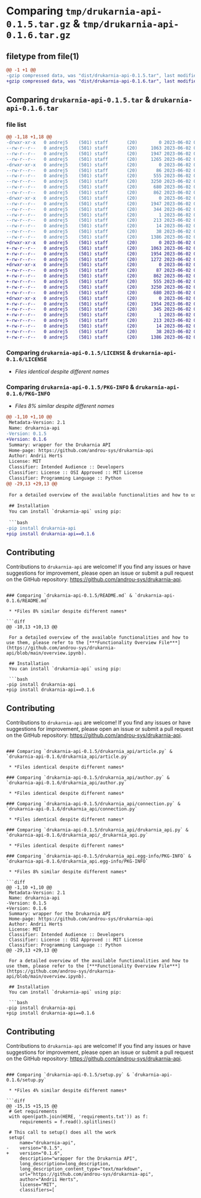 # Comparing `tmp/drukarnia-api-0.1.5.tar.gz` & `tmp/drukarnia-api-0.1.6.tar.gz`

## filetype from file(1)

```diff
@@ -1 +1 @@
-gzip compressed data, was "dist/drukarnia-api-0.1.5.tar", last modified: Fri Jun  2 05:49:22 2023, max compression
+gzip compressed data, was "dist/drukarnia-api-0.1.6.tar", last modified: Fri Jun  2 06:02:32 2023, max compression
```

## Comparing `drukarnia-api-0.1.5.tar` & `drukarnia-api-0.1.6.tar`

### file list

```diff
@@ -1,18 +1,18 @@
-drwxr-xr-x   0 andrej5    (501) staff       (20)        0 2023-06-02 05:49:22.754413 drukarnia-api-0.1.5/
--rw-r--r--   0 andrej5    (501) staff       (20)     1063 2023-06-02 04:09:32.000000 drukarnia-api-0.1.5/LICENSE
--rw-r--r--   0 andrej5    (501) staff       (20)     1947 2023-06-02 05:49:22.754037 drukarnia-api-0.1.5/PKG-INFO
--rw-r--r--   0 andrej5    (501) staff       (20)     1265 2023-06-02 04:59:01.000000 drukarnia-api-0.1.5/README.md
-drwxr-xr-x   0 andrej5    (501) staff       (20)        0 2023-06-02 05:49:22.749968 drukarnia-api-0.1.5/drukarnia_api/
--rw-r--r--   0 andrej5    (501) staff       (20)       86 2023-06-02 04:04:41.000000 drukarnia-api-0.1.5/drukarnia_api/__init__.py
--rw-r--r--   0 andrej5    (501) staff       (20)      555 2023-06-02 04:04:41.000000 drukarnia-api-0.1.5/drukarnia_api/article.py
--rw-r--r--   0 andrej5    (501) staff       (20)     3250 2023-06-02 04:04:41.000000 drukarnia-api-0.1.5/drukarnia_api/author.py
--rw-r--r--   0 andrej5    (501) staff       (20)      680 2023-06-02 04:04:41.000000 drukarnia-api-0.1.5/drukarnia_api/connection.py
--rw-r--r--   0 andrej5    (501) staff       (20)      862 2023-06-02 04:04:41.000000 drukarnia-api-0.1.5/drukarnia_api/drukarnia_api.py
-drwxr-xr-x   0 andrej5    (501) staff       (20)        0 2023-06-02 05:49:22.753318 drukarnia-api-0.1.5/drukarnia_api.egg-info/
--rw-r--r--   0 andrej5    (501) staff       (20)     1947 2023-06-02 05:49:22.000000 drukarnia-api-0.1.5/drukarnia_api.egg-info/PKG-INFO
--rw-r--r--   0 andrej5    (501) staff       (20)      344 2023-06-02 05:49:22.000000 drukarnia-api-0.1.5/drukarnia_api.egg-info/SOURCES.txt
--rw-r--r--   0 andrej5    (501) staff       (20)        1 2023-06-02 05:49:22.000000 drukarnia-api-0.1.5/drukarnia_api.egg-info/dependency_links.txt
--rw-r--r--   0 andrej5    (501) staff       (20)      213 2023-06-02 05:49:22.000000 drukarnia-api-0.1.5/drukarnia_api.egg-info/requires.txt
--rw-r--r--   0 andrej5    (501) staff       (20)       14 2023-06-02 05:49:22.000000 drukarnia-api-0.1.5/drukarnia_api.egg-info/top_level.txt
--rw-r--r--   0 andrej5    (501) staff       (20)       38 2023-06-02 05:49:22.754594 drukarnia-api-0.1.5/setup.cfg
--rw-r--r--   0 andrej5    (501) staff       (20)     1386 2023-06-02 05:49:18.000000 drukarnia-api-0.1.5/setup.py
+drwxr-xr-x   0 andrej5    (501) staff       (20)        0 2023-06-02 06:02:32.943882 drukarnia-api-0.1.6/
+-rw-r--r--   0 andrej5    (501) staff       (20)     1063 2023-06-02 04:09:32.000000 drukarnia-api-0.1.6/LICENSE
+-rw-r--r--   0 andrej5    (501) staff       (20)     1954 2023-06-02 06:02:32.943486 drukarnia-api-0.1.6/PKG-INFO
+-rw-r--r--   0 andrej5    (501) staff       (20)     1272 2023-06-02 06:01:45.000000 drukarnia-api-0.1.6/README.md
+drwxr-xr-x   0 andrej5    (501) staff       (20)        0 2023-06-02 06:02:32.937919 drukarnia-api-0.1.6/drukarnia_api/
+-rw-r--r--   0 andrej5    (501) staff       (20)       87 2023-06-02 06:00:56.000000 drukarnia-api-0.1.6/drukarnia_api/__init__.py
+-rw-r--r--   0 andrej5    (501) staff       (20)      862 2023-06-02 04:04:41.000000 drukarnia-api-0.1.6/drukarnia_api/_drukarnia_api.py
+-rw-r--r--   0 andrej5    (501) staff       (20)      555 2023-06-02 04:04:41.000000 drukarnia-api-0.1.6/drukarnia_api/article.py
+-rw-r--r--   0 andrej5    (501) staff       (20)     3250 2023-06-02 04:04:41.000000 drukarnia-api-0.1.6/drukarnia_api/author.py
+-rw-r--r--   0 andrej5    (501) staff       (20)      680 2023-06-02 04:04:41.000000 drukarnia-api-0.1.6/drukarnia_api/connection.py
+drwxr-xr-x   0 andrej5    (501) staff       (20)        0 2023-06-02 06:02:32.942518 drukarnia-api-0.1.6/drukarnia_api.egg-info/
+-rw-r--r--   0 andrej5    (501) staff       (20)     1954 2023-06-02 06:02:32.000000 drukarnia-api-0.1.6/drukarnia_api.egg-info/PKG-INFO
+-rw-r--r--   0 andrej5    (501) staff       (20)      345 2023-06-02 06:02:32.000000 drukarnia-api-0.1.6/drukarnia_api.egg-info/SOURCES.txt
+-rw-r--r--   0 andrej5    (501) staff       (20)        1 2023-06-02 06:02:32.000000 drukarnia-api-0.1.6/drukarnia_api.egg-info/dependency_links.txt
+-rw-r--r--   0 andrej5    (501) staff       (20)      213 2023-06-02 06:02:32.000000 drukarnia-api-0.1.6/drukarnia_api.egg-info/requires.txt
+-rw-r--r--   0 andrej5    (501) staff       (20)       14 2023-06-02 06:02:32.000000 drukarnia-api-0.1.6/drukarnia_api.egg-info/top_level.txt
+-rw-r--r--   0 andrej5    (501) staff       (20)       38 2023-06-02 06:02:32.944065 drukarnia-api-0.1.6/setup.cfg
+-rw-r--r--   0 andrej5    (501) staff       (20)     1386 2023-06-02 06:01:21.000000 drukarnia-api-0.1.6/setup.py
```

### Comparing `drukarnia-api-0.1.5/LICENSE` & `drukarnia-api-0.1.6/LICENSE`

 * *Files identical despite different names*

### Comparing `drukarnia-api-0.1.5/PKG-INFO` & `drukarnia-api-0.1.6/PKG-INFO`

 * *Files 8% similar despite different names*

```diff
@@ -1,10 +1,10 @@
 Metadata-Version: 2.1
 Name: drukarnia-api
-Version: 0.1.5
+Version: 0.1.6
 Summary: wrapper for the Drukarnia API
 Home-page: https://github.com/androu-sys/drukarnia-api
 Author: Andrii Herts
 License: MIT
 Classifier: Intended Audience :: Developers
 Classifier: License :: OSI Approved :: MIT License
 Classifier: Programming Language :: Python
@@ -29,13 +29,13 @@
 
 For a detailed overview of the available functionalities and how to use them, please refer to the [***Functionality Overview File***](https://github.com/androu-sys/drukarnia-api/blob/main/overview.ipynb).
 
 ## Installation
 You can install `drukarnia-api` using pip:
 
 ```bash
-pip install drukarnia-api
+pip install drukarnia-api==0.1.6
 ```
 
 ## Contributing
 
 Contributions to `drukarnia-api` are welcome! If you find any issues or have suggestions for improvement, please open an issue or submit a pull request on the GitHub repository: https://github.com/androu-sys/drukarnia-api.
```

### Comparing `drukarnia-api-0.1.5/README.md` & `drukarnia-api-0.1.6/README.md`

 * *Files 8% similar despite different names*

```diff
@@ -10,13 +10,13 @@
 
 For a detailed overview of the available functionalities and how to use them, please refer to the [***Functionality Overview File***](https://github.com/androu-sys/drukarnia-api/blob/main/overview.ipynb).
 
 ## Installation
 You can install `drukarnia-api` using pip:
 
 ```bash
-pip install drukarnia-api
+pip install drukarnia-api==0.1.6
 ```
 
 ## Contributing
 
 Contributions to `drukarnia-api` are welcome! If you find any issues or have suggestions for improvement, please open an issue or submit a pull request on the GitHub repository: https://github.com/androu-sys/drukarnia-api.
```

### Comparing `drukarnia-api-0.1.5/drukarnia_api/article.py` & `drukarnia-api-0.1.6/drukarnia_api/article.py`

 * *Files identical despite different names*

### Comparing `drukarnia-api-0.1.5/drukarnia_api/author.py` & `drukarnia-api-0.1.6/drukarnia_api/author.py`

 * *Files identical despite different names*

### Comparing `drukarnia-api-0.1.5/drukarnia_api/connection.py` & `drukarnia-api-0.1.6/drukarnia_api/connection.py`

 * *Files identical despite different names*

### Comparing `drukarnia-api-0.1.5/drukarnia_api/drukarnia_api.py` & `drukarnia-api-0.1.6/drukarnia_api/_drukarnia_api.py`

 * *Files identical despite different names*

### Comparing `drukarnia-api-0.1.5/drukarnia_api.egg-info/PKG-INFO` & `drukarnia-api-0.1.6/drukarnia_api.egg-info/PKG-INFO`

 * *Files 8% similar despite different names*

```diff
@@ -1,10 +1,10 @@
 Metadata-Version: 2.1
 Name: drukarnia-api
-Version: 0.1.5
+Version: 0.1.6
 Summary: wrapper for the Drukarnia API
 Home-page: https://github.com/androu-sys/drukarnia-api
 Author: Andrii Herts
 License: MIT
 Classifier: Intended Audience :: Developers
 Classifier: License :: OSI Approved :: MIT License
 Classifier: Programming Language :: Python
@@ -29,13 +29,13 @@
 
 For a detailed overview of the available functionalities and how to use them, please refer to the [***Functionality Overview File***](https://github.com/androu-sys/drukarnia-api/blob/main/overview.ipynb).
 
 ## Installation
 You can install `drukarnia-api` using pip:
 
 ```bash
-pip install drukarnia-api
+pip install drukarnia-api==0.1.6
 ```
 
 ## Contributing
 
 Contributions to `drukarnia-api` are welcome! If you find any issues or have suggestions for improvement, please open an issue or submit a pull request on the GitHub repository: https://github.com/androu-sys/drukarnia-api.
```

### Comparing `drukarnia-api-0.1.5/setup.py` & `drukarnia-api-0.1.6/setup.py`

 * *Files 4% similar despite different names*

```diff
@@ -15,15 +15,15 @@
 # Get requirements
 with open(path.join(HERE, 'requirements.txt')) as f:
     requirements = f.read().splitlines()
 
 # This call to setup() does all the work
 setup(
     name="drukarnia-api",
-    version="0.1.5",
+    version="0.1.6",
     description="wrapper for the Drukarnia API",
     long_description=long_description,
     long_description_content_type="text/markdown",
     url="https://github.com/androu-sys/drukarnia-api",
     author="Andrii Herts",
     license="MIT",
     classifiers=[
```

